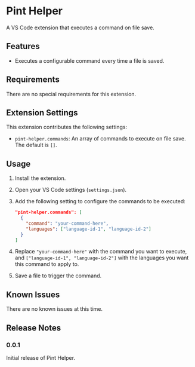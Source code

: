 
# Pint Helper

A VS Code extension that executes a command on file save.

## Features

*   Executes a configurable command every time a file is saved.

## Requirements

There are no special requirements for this extension.

## Extension Settings

This extension contributes the following settings:

*   `pint-helper.commands`: An array of commands to execute on file save. The default is `[]`.

## Usage

1.  Install the extension.
2.  Open your VS Code settings (`settings.json`).
3.  Add the following setting to configure the commands to be executed:

    ```json
    "pint-helper.commands": [
      {
        "command": "your-command-here",
        "languages": ["language-id-1", "language-id-2"]
      }
    ]
    ```

4.  Replace `"your-command-here"` with the command you want to execute, and `["language-id-1", "language-id-2"]` with the languages you want this command to apply to.
5.  Save a file to trigger the command.

## Known Issues

There are no known issues at this time.

## Release Notes

### 0.0.1

Initial release of Pint Helper.
